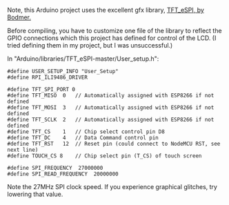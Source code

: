 Note, this Arduino project uses the excellent gfx library, [TFT_eSPI, by Bodmer.](https://github.com/Bodmer/TFT_eSPI)

Before compiling, you have to customize one file of the library to reflect the GPIO connections which this project has defined for control of the LCD. (I tried defining them in my project, but I was unsuccessful.)

In "Arduino/libraries/TFT_eSPI-master/User_setup.h":
```
#define USER_SETUP_INFO "User_Setup"
#define RPI_ILI9486_DRIVER

#define TFT_SPI_PORT 0
#define TFT_MISO  0   // Automatically assigned with ESP8266 if not defined
#define TFT_MOSI  3   // Automatically assigned with ESP8266 if not defined
#define TFT_SCLK  2   // Automatically assigned with ESP8266 if not defined
#define TFT_CS    1   // Chip select control pin D8
#define TFT_DC    4   // Data Command control pin
#define TFT_RST   12  // Reset pin (could connect to NodeMCU RST, see next line)
#define TOUCH_CS 8    // Chip select pin (T_CS) of touch screen

#define SPI_FREQUENCY  27000000
#define SPI_READ_FREQUENCY  20000000
```
Note the 27MHz SPI clock speed. If you experience graphical glitches, try lowering that value.



